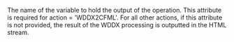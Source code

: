 The name of the variable to hold the output of the operation. This attribute is required for
action = 'WDDX2CFML'. For all other actions, if this attribute is not provided, the result of the
WDDX processing is outputted in the HTML stream.